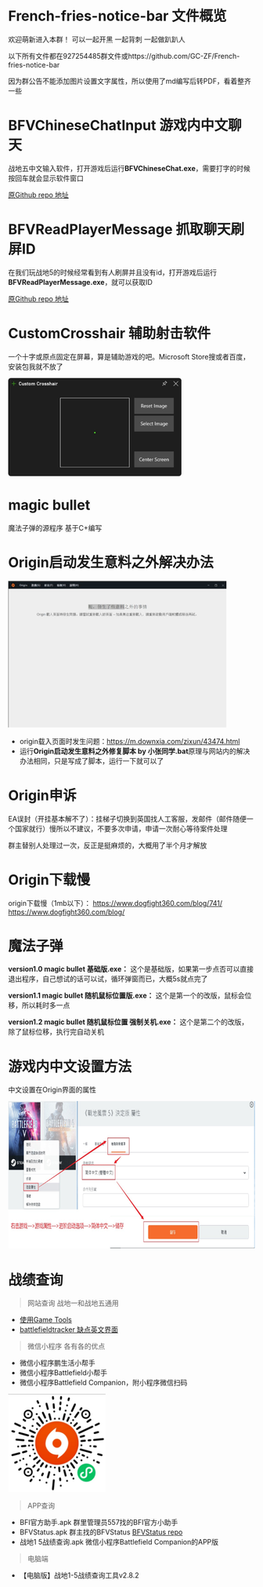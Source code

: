 <h1>French-fries-notice-bar 文件概览
</h1>

欢迎萌新进入本群！ 可以一起开黑 一起背刺 一起做趴趴人

以下所有文件都在927254485群文件或https://github.com/GC-ZF/French-fries-notice-bar

因为群公告不能添加图片设置文字属性，所以使用了md编写后转PDF，看着整齐一些

# BFVChineseChatInput 游戏内中文聊天

战地五中文输入软件，打开游戏后运行**BFVChineseChat.exe**，需要打字的时候按回车就会显示软件窗口

[原Github repo 地址](https://github.com/moshuiD/BFVChineseChatInput)

# BFVReadPlayerMessage 抓取聊天刷屏ID

在我们玩战地5的时候经常看到有人刷屏并且没有id，打开游戏后运行**BFVReadPlayerMessage.exe**，就可以获取ID

[原Github repo 地址](https://github.com/moshuiD/BFVReadPlayerMessage)

# CustomCrosshair 辅助射击软件

一个十字或原点固定在屏幕，算是辅助游戏的吧。Microsoft Store搜或者百度，安装包我就不放了

<img height="200px" src="https://github.com/GC-ZF/French-fries-notice-bar/blob/main/img/CustomCrosshair.jpg?raw=true" />

# magic bullet

魔法子弹的源程序 基于C+编写

# Origin启动发生意料之外解决办法

<img height="300px" src="https://github.com/GC-ZF/French-fries-notice-bar/blob/main/img/origin%E5%8F%91%E7%94%9F%E6%84%8F%E6%96%99%E4%B9%8B%E5%A4%96.jpg?raw=true" />

* origin载入页面时发生问题：https://m.downxia.com/zixun/43474.html
* 运行**Origin启动发生意料之外修复脚本 by 小张同学.bat**原理与网站内的解决办法相同，只是写成了脚本，运行一下就可以了

# Origin申诉

EA误封（开挂基本解不了）：挂梯子切换到英国找人工客服，发邮件（邮件随便一个国家就行）慢所以不建议，不要多次申请，申请一次耐心等待案件处理



群主替别人处理过一次，反正是挺麻烦的，大概用了半个月才解放

# Origin下载慢

origin下载慢（1mb以下）：
https://www.dogfight360.com/blog/741/
https://www.dogfight360.com/blog/

# 魔法子弹

**version1.0 magic bullet 基础版.exe：** 这个是基础版，如果第一步点否可以直接退出程序，自己想试的话可以试，循环弹窗而已，大概5s就点完了

**version1.1 magic bullet 随机鼠标位置版.exe：** 这个是第一个的改版，鼠标会位移，所以耗时多一点

**version1.2 magic bullet 随机鼠标位置 强制关机.exe：** 这个是第二个的改版，除了鼠标位移，执行完自动关机

# 游戏内中文设置方法

中文设置在Origin界面的属性

<img height="300px" src="https://github.com/GC-ZF/French-fries-notice-bar/blob/main/img/%E6%B8%B8%E6%88%8F%E4%B8%AD%E6%96%87.jpg?raw=true" />

# 战绩查询

> 网站查询  战地一和战地五通用

* [使用Game Tools](https://gametools.network/stats)
* [battlefieldtracker 缺点英文界面](https://battlefieldtracker.com/)

> 微信小程序  各有各的优点

* 微信小程序鹏生活小帮手
* 微信小程序Battlefield小帮手
* 微信小程序Battlefield Companion，附小程序微信扫码

<img height="200px" src="https://github.com/GC-ZF/French-fries-notice-bar/blob/main/img/Battlefield%20Companion.jpg?raw=true" />

> APP查询  

* BFI官方助手.apk  群里管理员557找的BFI官方小助手
* BFVStatus.apk  群主找的BFVStatus [BFVStatus repo](https://github.com/dzxrly/BFVStatus)
* 战地1 5战绩查询.apk  微信小程序Battlefield Companion的APP版

> 电脑端

* 【电脑版】战地1-5战绩查询工具v2.8.2

